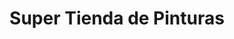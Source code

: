 ---
title: "Super Tienda de Pinturas"
url: /san-pedro-sula/super-tienda-de-pinturas/
shop: Farben
---